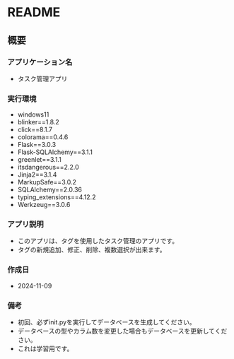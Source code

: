 # README

## 概要
### アプリケーション名
- タスク管理アプリ

### 実行環境
- windows11
- blinker==1.8.2
- click==8.1.7
- colorama==0.4.6
- Flask==3.0.3
- Flask-SQLAlchemy==3.1.1
- greenlet==3.1.1
- itsdangerous==2.2.0
- Jinja2==3.1.4
- MarkupSafe==3.0.2
- SQLAlchemy==2.0.36
- typing_extensions==4.12.2
- Werkzeug==3.0.6

### アプリ説明
- このアプリは、タグを使用したタスク管理のアプリです。
- タグの新規追加、修正、削除、複数選択が出来ます。

### 作成日
- 2024-11-09

### 備考
- 初回、必ずinit.pyを実行してデータベースを生成してください。
- データベースの型やカラム数を変更した場合もデータベースを更新してください。
- これは学習用です。
